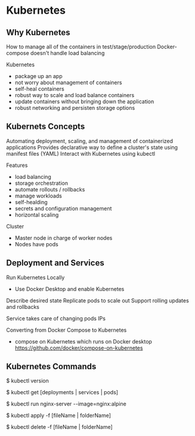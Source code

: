 # Kubernetes 

## Why Kubernetes

How to manage all of the containers in test/stage/production 
Docker-compose doesn't handle load balancing

Kubernetes
- package up an app
- not worry about management of containers
- self-heal containers
- robust way to scale and load balance containers 
- update containers without bringing down the application 
- robust networking and persisten storage options 


## Kubernets Concepts 
Automating deployment, scaling, and management of containerized applications
Provides declarative way to define a cluster's state using manifest files (YAML)
Interact with Kubernetes using kubectl 

Features
- load balancing 
- storage orchestration
- automate rollouts / rollbacks
- manage workloads 
- self-healding 
- secrets and configuration management 
- horizontal scaling 

Cluster 
- Master node in charge of worker nodes
- Nodes have pods


## Deployment and Services
Run Kubernetes Locally 
- Use Docker Desktop and enable Kubernetes

Describe desired state 
Replicate pods to scale out 
Support rolling updates and rollbacks 

Service takes care of changing pods IPs

Converting from Docker Compose to Kubernetes
- compose on Kubernetes which runs on Docker desktop 
https://github.com/docker/compose-on-kubernetes


## Kubernetes Commands
$ kubectl version 

$ kubectl get [deployments | services | pods]

$ kubectl run nginx-server --image=nginx:alpine 

$ kubectl apply -f [fileName | folderName]

$ kubectl delete -f [fileName | folderName]
